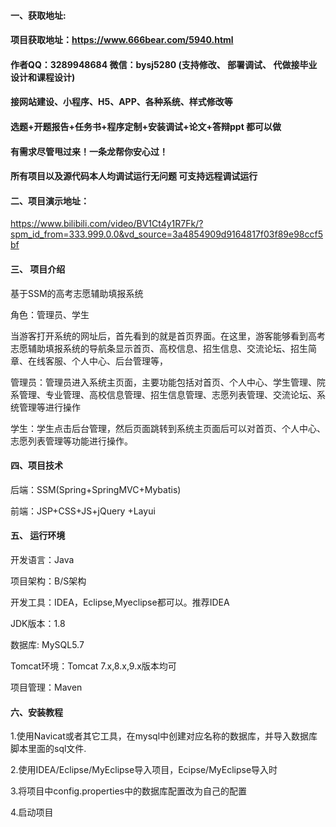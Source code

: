 

#### 一、获取地址:
#### 项目获取地址：https://www.666bear.com/5940.html
#### 作者QQ：3289948684 微信：bysj5280 (支持修改、 部署调试、 代做接毕业设计和课程设计)
#### 接网站建设、小程序、H5、APP、各种系统、样式修改等
#### 选题+开题报告+任务书+程序定制+安装调试+论文+答辩ppt 都可以做
#### 有需求尽管甩过来！一条龙帮你安心过！
#### 所有项目以及源代码本人均调试运行无问题 可支持远程调试运行


#### 二、项目演示地址：

https://www.bilibili.com/video/BV1Ct4y1R7Fk/?spm_id_from=333.999.0.0&vd_source=3a4854909d9164817f03f89e98ccf5bf


#### 三、 项目介绍

基于SSM的高考志愿辅助填报系统

角色：管理员、学生

当游客打开系统的网址后，首先看到的就是首页界面。在这里，游客能够看到高考志愿辅助填报系统的导航条显示首页、高校信息、招生信息、交流论坛、招生简章、在线客服、个人中心、后台管理等，

管理员：管理员进入系统主页面，主要功能包括对首页、个人中心、学生管理、院系管理、专业管理、高校信息管理、招生信息管理、志愿列表管理、交流论坛、系统管理等进行操作

学生：学生点击后台管理，然后页面跳转到系统主页面后可以对首页、个人中心、志愿列表管理等功能进行操作。

#### 四、项目技术

后端：SSM(Spring+SpringMVC+Mybatis)

前端：JSP+CSS+JS+jQuery +Layui

#### 五、 运行环境
开发语言：Java

项目架构：B/S架构

开发工具：IDEA，Eclipse,Myeclipse都可以。推荐IDEA

JDK版本：1.8

数据库: MySQL5.7

Tomcat环境：Tomcat 7.x,8.x,9.x版本均可

项目管理：Maven



#### 六、安装教程

1.使用Navicat或者其它工具，在mysql中创建对应名称的数据库，并导入数据库脚本里面的sql文件.

2.使用IDEA/Eclipse/MyEclipse导入项目，Ecipse/MyEclipse导入时

3.将项目中config.properties中的数据库配置改为自己的配置

4.启动项目






